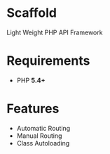 Scaffold
========

Light Weight PHP API Framework

Requirements
============

 - PHP **5.4+**

Features
========

 - Automatic Routing
 - Manual Routing
 - Class Autoloading